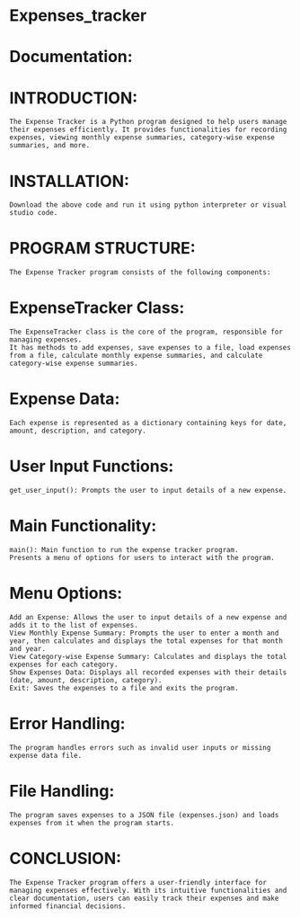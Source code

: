 # Expenses_tracker

# Documentation:


  # INTRODUCTION:
    The Expense Tracker is a Python program designed to help users manage their expenses efficiently. It provides functionalities for recording expenses, viewing monthly expense summaries, category-wise expense 
    summaries, and more.

  # INSTALLATION:
    Download the above code and run it using python interpreter or visual studio code.

  # PROGRAM STRUCTURE:
    The Expense Tracker program consists of the following components:
    
  # ExpenseTracker Class:
    The ExpenseTracker class is the core of the program, responsible for managing expenses.
    It has methods to add expenses, save expenses to a file, load expenses from a file, calculate monthly expense summaries, and calculate category-wise expense summaries.
    
  # Expense Data:
    Each expense is represented as a dictionary containing keys for date, amount, description, and category.
    
  # User Input Functions:
    get_user_input(): Prompts the user to input details of a new expense.
    
  # Main Functionality:
    main(): Main function to run the expense tracker program.
    Presents a menu of options for users to interact with the program.
    
  # Menu Options:
    Add an Expense: Allows the user to input details of a new expense and adds it to the list of expenses.
    View Monthly Expense Summary: Prompts the user to enter a month and year, then calculates and displays the total expenses for that month and year.
    View Category-wise Expense Summary: Calculates and displays the total expenses for each category.
    Show Expenses Data: Displays all recorded expenses with their details (date, amount, description, category).
    Exit: Saves the expenses to a file and exits the program.

  # Error Handling:
    The program handles errors such as invalid user inputs or missing expense data file.
    
  # File Handling:
    The program saves expenses to a JSON file (expenses.json) and loads expenses from it when the program starts.

  # CONCLUSION:
    The Expense Tracker program offers a user-friendly interface for managing expenses effectively. With its intuitive functionalities and clear documentation, users can easily track their expenses and make           informed financial decisions.






